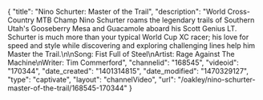 {
    "title": "Nino Schurter: Master of the Trail",
    "description": "World Cross-Country MTB Champ Nino Schurter roams the legendary trails of Southern Utah's Gooseberry Mesa and Guacamole aboard his Scott Genius LT. Schurter is much more than your typical World Cup XC racer; his love for speed and style while discovering and exploring challenging lines help him Master the Trail.\n\nSong: Fist Full of Steel\nArtist: Rage Against The Machine\nWriter: Tim Commerford",
    "channelid": "168545",
    "videoid": "170344",
    "date_created": "1401314815",
    "date_modified": "1470329127",
    "type": "captivate",
    "layout": "channelVideo",
    "url": "\/oakley\/nino-schurter-master-of-the-trail\/168545-170344"
}